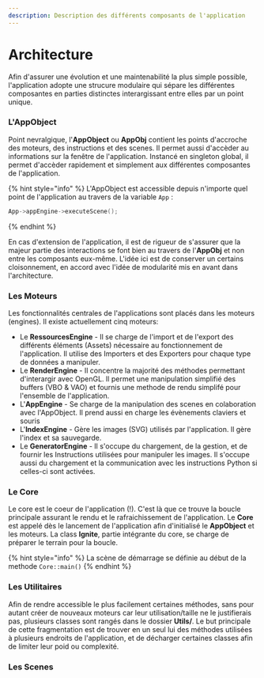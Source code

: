 ```yaml
---
description: Description des différents composants de l'application
---
```


# Architecture

Afin d'assurer une évolution et une maintenabilité la plus simple possible, l'application adopte une strucure modulaire qui sépare les différentes composantes en parties distinctes interargissant entre elles par un point unique.

### L'AppObject

Point nevralgique, l'**AppObject** ou **AppObj** contient les points d'accroche des moteurs, des instructions et des scenes. Il permet aussi d'accèder au informations sur la fenêtre de l'application. Instancé en singleton global, il permet d'accèder rapidement et simplement aux différentes composantes de l'application.

{% hint style="info" %}
L'AppObject est accessible depuis n'importe quel point de l'application au travers de la variable `App` :

```cpp
App->appEngine->executeScene();
```
{% endhint %}

En cas d'extension de l'application, il est de rigueur de s'assurer que la majeur partie des interactions se font bien au travers de l'**AppObj** et non entre les composants eux-même. L'idée ici est de conserver un certains cloisonnement, en accord avec l'idée de modularité mis en avant dans l'architecture.   

### Les Moteurs

Les fonctionnalités centrales de l'applications sont placés dans les moteurs \(engines\). Il existe actuellement cinq moteurs:

* Le **RessourcesEngine** - Il se charge de l'import et de l'export des différents éléments \(Assets\) nécessaire au fonctionnement de l'application. Il utilise des Importers et des Exporters pour chaque type de données a manipuler. 
* Le **RenderEngine** - Il concentre la majorité des méthodes permettant d'interargir avec OpenGL. Il permet une manipulation simplifié des buffers \(VBO & VAO\) et fournis une methode de rendu simplifé pour l'ensemble de l'application.
* L'**AppEngine** - Se charge de la manipulation des scenes en colaboration avec l'AppObject. Il prend aussi en charge les évènements claviers et souris
* L'**IndexEngine** - Gère les images \(SVG\) utilisés par l'application. Il gère l'index et sa sauvegarde.
* Le **GeneratorEngine** - Il s'occupe du chargement, de la gestion, et de fournir les Instructions utilisées pour manipuler les images. Il s'occupe aussi du chargement et la communication avec les instructions Python si celles-ci sont activées. 

### Le Core

Le core est le coeur de l'application \(!\). C'est là que ce trouve la boucle principale assurant le rendu et le rafraichissement de l'application. Le **Core** est appelé dès le lancement de l'application afin d'initialisé le **AppObject** et les moteurs. La class **Ignite**, partie intégrante du core, se charge de préparer le terrain pour la boucle.

{% hint style="info" %}
La scène de démarrage se définie au début de la methode `Core::main()`
{% endhint %}

### Les Utilitaires

Afin de rendre accessible le plus facilement certaines méthodes, sans pour autant créer de nouveaux moteurs car leur utilisation/taille ne le justifierais pas, plusieurs classes sont rangés dans le dossier **Utils/**. Le but principale de cette fragmentation est de trouver en un seul lui des méthodes utilisées à plusieurs endroits de l'application, et de décharger certaines classes afin de limiter leur poid ou complexité.

### Les Scenes

